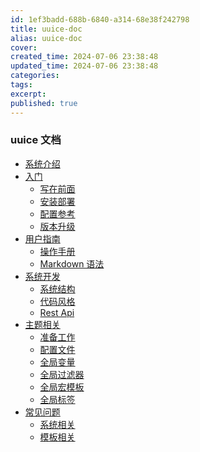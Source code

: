 ```yaml
---
id: 1ef3badd-688b-6840-a314-68e38f242798
title: uuice-doc
alias: uuice-doc
cover:
created_time: 2024-07-06 23:38:48
updated_time: 2024-07-06 23:38:48
categories:
tags:
excerpt:
published: true
---
```


### uuice 文档

- <a href="/introduction">系统介绍</a>
- <a href="/getting-started">入门</a>
  - <a href="/getting-started#prepare">写在前面</a>
  - <a href="/getting-started#install">安装部署</a>
  - <a href="/getting-started#config">配置参考</a>
  - <a href="/getting-started#upgrade">版本升级</a>
- <a href="/user-guide">用户指南</a>
  - <a href="/user-guide#index">操作手册</a>
  - <a href="/user-guide#markdown">Markdown 语法</a>
- <a href="/developer-guide">系统开发</a>
  - <a href="/developer-guide#structure">系统结构</a>
  - <a href="/developer-guide#code-style">代码风格</a>
  - <a href="/developer-guide#rest-api">Rest Api</a>
- <a href="/template-guide">主题相关</a>
  - <a href="/template-guide#prepare">准备工作</a>
  - <a href="/template-guide#config">配置文件</a>
  - <a href="/template-guide#global-variable">全局变量</a>
  - <a href="/template-guide#global-filter">全局过滤器</a>
  - <a href="/template-guide#global-macro">全局宏模板</a>
  - <a href="/template-guide#global-tag">全局标签</a>
- <a href="/question">常见问题</a>
  - <a href="/question#system">系统相关</a>
  - <a href="/question#template">模板相关</a>
